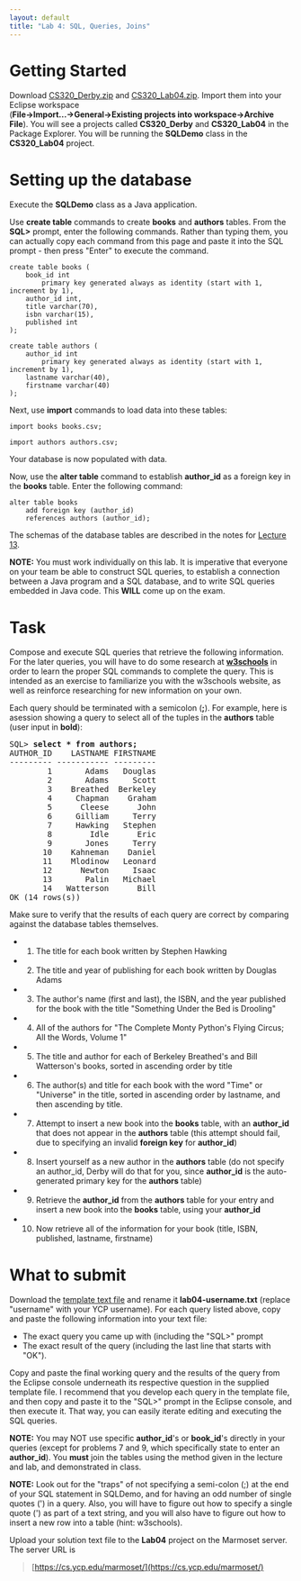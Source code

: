 ```yaml
---
layout: default
title: "Lab 4: SQL, Queries, Joins"
---
```


Getting Started
===============

Download [CS320\_Derby.zip](../resources/CS320_Derby.zip) and [CS320\_Lab04.zip](CS320_Lab04.zip). Import them into your Eclipse workspace<br> (**File-\>Import...-\>General-\>Existing projects into workspace-\>Archive File**). You will see a projects called **CS320\_Derby** and **CS320\_Lab04** in the Package Explorer.  You will be running the **SQLDemo** class in the **CS320_Lab04** project.

Setting up the database
=======================

Execute the **SQLDemo** class as a Java application.

Use **create table** commands to create **books** and **authors** tables. From the **SQL\>** prompt, enter the following commands.  Rather than typing them, you can actually copy each command from this page and paste it into the SQL prompt - then press "Enter" to execute the command.

    create table books (
        book_id int
            primary key generated always as identity (start with 1, increment by 1),
        author_id int,
        title varchar(70),
        isbn varchar(15),
        published int
    );

    create table authors (
        author_id int
            primary key generated always as identity (start with 1, increment by 1),
        lastname varchar(40),
        firstname varchar(40)
    );

Next, use **import** commands to load data into these tables:

    import books books.csv;

    import authors authors.csv;

Your database is now populated with data.

Now, use the **alter table** command to establish **author_id** as a foreign key in the **books** table.  Enter the following command:

    alter table books
        add foreign key (author_id)
        references authors (author_id);
    
The schemas of the database tables are described in the notes for [Lecture 13](../lectures/lecture13.html).

**NOTE:** You must work individually on this lab.  It is imperative that everyone on your team be able to construct SQL queries, to establish a connection between a Java program and a SQL database, and to write SQL queries embedded in Java code.  This **WILL** come up on the exam.

Task
====

Compose and execute SQL queries that retrieve the following information.  For the later queries, you will have to do some research at **[w3schools](http://www.w3schools.com/sql/default.asp)** in order to learn the proper SQL commands to complete the query.  This is intended as an exercise to familiarize you with the w3schools website, as well as reinforce researching for new information on your own.

Each query should be terminated with a semicolon (**;**). For example, here is asession showing a query to select all of the tuples in the **authors** table (user input in **bold**):

<pre>
SQL> <b>select * from authors;</b>
AUTHOR_ID    LASTNAME FIRSTNAME
--------- ----------- ---------
        1       Adams   Douglas
        2       Adams     Scott
        3    Breathed  Berkeley
        4     Chapman    Graham
        5      Cleese      John
        6     Gilliam     Terry
        7     Hawking   Stephen
        8        Idle      Eric
        9       Jones     Terry
       10    Kahneman    Daniel
       11    Mlodinow   Leonard
       12      Newton     Isaac
       13       Palin   Michael
       14   Watterson      Bill
OK (14 rows(s))
</pre>

Make sure to verify that the results of each query are correct by comparing against the  database tables themselves.

-   1) The title for each book written by Stephen Hawking
-   2) The title and year of publishing for each book written by Douglas Adams
-   3) The author's name (first and last), the ISBN, and the year published for the book with the title "Something Under the Bed is Drooling"
-   4) All of the authors for "The Complete Monty Python's Flying Circus; All the Words, Volume 1"
-	5) The title and author for each of Berkeley Breathed's and Bill Watterson's books, sorted in ascending order by title
-   6) The author(s) and title for each book with the word "Time" or "Universe" in the title, sorted in ascending order by lastname, and then ascending by title.
-   7) Attempt to insert a new book into the **books** table, with an **author_id** that does not appear in the **authors** table (this attempt should fail, due to specifying an invalid **foreign key** for **author_id**)
-   8) Insert yourself as a new author in the **authors** table (do not specify an author_id, Derby will do that for you, since **author_id** is the auto-generated primary key for the **authors** table)
-   9) Retrieve the **author_id** from the **authors** table for your entry and insert a new book into the **books** table, using your **author_id**
-   10) Now retrieve all of the information for your book (title, ISBN, published, lastname, firstname)

# What to submit

Download the [template text file](lab04-template.txt) and rename it **lab04-username.txt** (replace "username" with your YCP username).  For each query listed above, copy and paste the following information into your text file:

* The exact query you came up with (including the "SQL>" prompt
* The exact result of the query (including the last line that starts with "OK").

Copy and paste the final working query and the results of the query from the Eclipse console underneath its respective question in the supplied template file.  I recommend that you develop each query in the template file, and then copy and paste it to the "SQL>" prompt in the Eclipse console, and then execute it.  That way, you can easily iterate editing and executing the SQL queries.

**NOTE:** You may NOT use specific **author_id**'s or **book_id**'s directly in your queries (except for problems 7 and 9, which specifically state to enter an **author_id**).  You **must** join the tables using the method given in the lecture and lab, and demonstrated in class.

**NOTE:** Look out for the "traps" of not specifying a semi-colon (;) at the end of your SQL statement in SQLDemo, and for having an odd number of single quotes (') in a query.  Also, you will have to figure out how to specify a single quote (') as part of a text string, and you will also have to figure out how to insert a new row into a table (hint: w3schools).

Upload your solution text file to the **Lab04** project on the Marmoset server. The server URL is

> [https://cs.ycp.edu/marmoset/](https://cs.ycp.edu/marmoset/)
